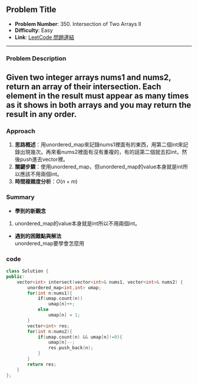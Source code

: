 ## Problem Title

- **Problem Number**:  350. Intersection of Two Arrays II
- **Difficulty**: Easy
- **Link**: [LeetCode 問題連結](https://leetcode.com/problems/intersection-of-two-arrays-ii/description/)

---

### Problem Description

Given two integer arrays nums1 and nums2, return an array of their intersection. Each element in the result must appear as many times as it shows in both arrays and you may return the result in any order.
---

### Approach

1. **思路概述**：用unordered_map來記錄nums1裡面有的東西，用第二個int來記錄出現幾次。再來看nums2裡面有沒有重複的，有的話第二個就去扣int，然後push進去vector裡。
2. **關鍵步驟**：使用unordered_map，但unordered_map的value本身就是int所以應該不用兩個int。
3. **時間複雜度分析**：$O(n+m)$    

### Summary

- **學到的新觀念** 
1. unordered_map的value本身就是int所以不用兩個int。
- **遇到的困難點與解法**  
unordered_map要學會怎麼用

### code
```cpp
class Solution {
public:
    vector<int> intersect(vector<int>& nums1, vector<int>& nums2) {
        unordered_map<int,int> umap;
        for(int n:nums1){
            if(umap.count(n))
                umap[n]++;
            else
                umap[n] = 1;
        }
        vector<int> res;
        for(int n:nums2){
            if(umap.count(n) && umap[n]!=0){
                umap[n]--;
                res.push_back(n);
            }
        }
        return res;
    }
};
```